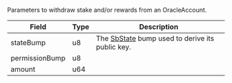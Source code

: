 Parameters to withdraw stake and/or rewards from an OracleAccount.

| Field          | Type | Description                                                                           |
| -------------- | ---- | ------------------------------------------------------------------------------------- |
| stateBump      | u8   | The [SbState](/feeds/solana/idl/accounts/SbState) bump used to derive its public key. |
| permissionBump | u8   |                                                                                       |
| amount         | u64  |                                                                                       |
